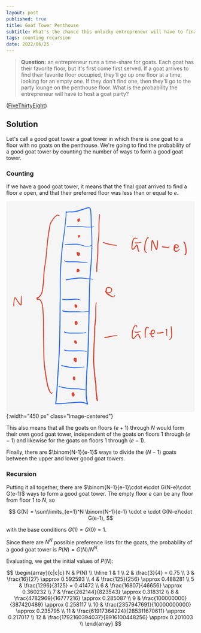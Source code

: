 ```yaml
---
layout: post
published: true
title: Goat Tower Penthouse
subtitle: What's the chance this unlucky entrepreneur will have to finance a goat party?
tags: counting recursion 
date: 2022/06/25
---
```


>**Question:** an entrepreneur runs a time-share for goats. Each goat has their favorite floor, but it's first come first served. If a goat arrives to find their favorite floor occupied, they'll go up one floor at a time, looking for an empty one. If they don't find one, then they'll go to the party lounge on the penthouse floor. What is the probability the entrepreneur will have to host a goat party?

<!--more-->

([FiveThirtyEight](URL))

## Solution

Let's call a good goat tower a goat tower in which there is one goat to a floor with no goats on the penthouse. We're going to find the probability of a good goat tower by counting the number of ways to form a good goat tower.

### Counting

If we have a good goat tower, it means that the final goat arrived to find a floor $e$ open, and that their preferred floor was less than or equal to $e.$ 

![](/img/2022-06-25-goat-tower.png){:width="450 px" class="image-centered"}

This also means that all the goats on floors $(e+1)$ through $N$ would form their own good goat tower, independent of the goats on floors $1$ through $(e-1)$ and likewise for the goats on floors $1$ through $(e-1).$

Finally, there are $\binom{N-1}{e-1}$ ways to divide the $(N-1)$ goats between the upper and lower good goat towers.

### Recursion

Putting it all together, there are $\binom{N-1}{e-1}\cdot e\cdot G(N-e)\cdot G(e-1)$ ways to form a good goat tower. The empty floor $e$ can be any floor from floor $1$ to $N,$ so

$$
  G(N) = \sum\limits_{e=1}^N \binom{N-1}{e-1} \cdot e \cdot G(N-e)\cdot G(e-1),
$$

with the base conditions $G(1) = G(0) = 1.$

Since there are $N^N$ possible preference lists for the goats, the probability of a good goat tower is $P(N) = G(N)/N^N.$

Evaluating, we get the initial values of $P(N):$

$$
\begin{array}{c|c|c}
 N & P(N) \\ \hline
 1 & 1 \\
 2 & \frac{3}{4} = 0.75 \\
 3 & \frac{16}{27} \approx 0.592593 \\
 4 & \frac{125}{256} \approx 0.488281 \\
 5 & \frac{1296}{3125} = 0.41472 \\
 6 & \frac{16807}{46656} \approx 0.360232 \\
 7 & \frac{262144}{823543} \approx 0.318312 \\
 8 & \frac{4782969}{16777216} \approx 0.285087 \\
 9 & \frac{100000000}{387420489} \approx 0.258117 \\
 10 & \frac{2357947691}{10000000000} \approx 0.235795 \\
 11 & \frac{61917364224}{285311670611} \approx 0.217017 \\
 12 & \frac{1792160394037}{8916100448256} \approx 0.201003 \\
\end{array}
$$

<br>
